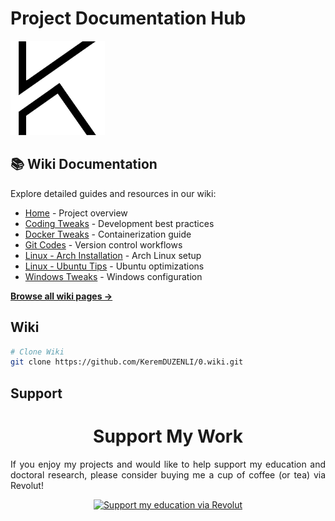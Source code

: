 # Project Documentation Hub

![My Logo](https://raw.githubusercontent.com/KeremDUZENLI/0/main/logo.png)

## 📚 Wiki Documentation

Explore detailed guides and resources in our wiki:

- [Home](wiki/Home) - Project overview
- [Coding Tweaks](wiki/Coding-Tweaks) - Development best practices
- [Docker Tweaks](wiki/Docker-Tweaks) - Containerization guide
- [Git Codes](wiki/Git-Codes) - Version control workflows
- [Linux - Arch Installation](wiki/OS‐Linux‐Arch) - Arch Linux setup
- [Linux - Ubuntu Tips](wiki/OS‐Linux‐Ubuntu) - Ubuntu optimizations
- [Windows Tweaks](wiki/OS‐Windows) - Windows configuration

[**Browse all wiki pages →**](wiki)

## Wiki

```bash
# Clone Wiki
git clone https://github.com/KeremDUZENLI/0.wiki.git
```

## Support
<div align="center" style="display: block">
  <h1>Support My Work</h1>
  <p align="justify">If you enjoy my projects and would like to help support my education and doctoral research, please consider buying me a cup of coffee (or tea) via Revolut!</p>
  <a href="https://revolut.me/krmdznl" target="_blank">
    <img src="https://img.shields.io/badge/Support%20My%20Projects-Donate%20via%20Revolut-orange?style=for-the-badge" alt="Support my education via Revolut" />
  </a>
</div>